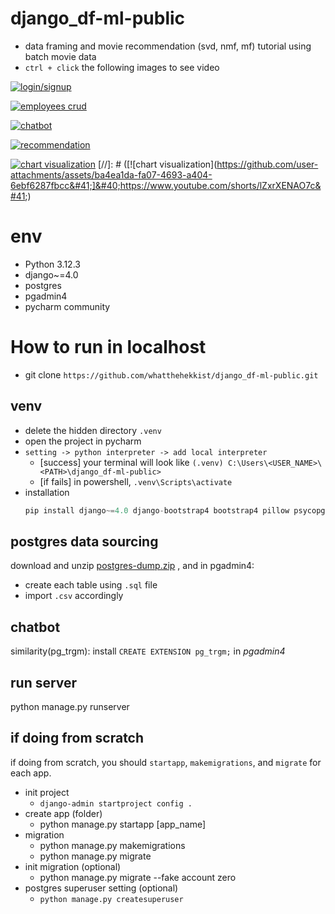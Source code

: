 # django_df-ml-public
- data framing and movie recommendation (svd, nmf, mf) tutorial using batch movie data
- `ctrl + click` the following images to see video

[![login/signup](https://github.com/user-attachments/assets/3be7a872-aeed-41e5-b5a9-c7837a27fa23)](https://www.youtube.com/watch?v=BaqTMrfTRPE)

[![employees crud](https://github.com/user-attachments/assets/a34c0c14-6934-4abb-8077-5448989aacba)](https://www.youtube.com/shorts/F4vZxrI2nDc)

[![chatbot](https://github.com/user-attachments/assets/e7394266-5831-4ee7-8e73-b6d350114e33)](https://www.youtube.com/shorts/1PPDPNJcwkg)

[![recommendation](https://github.com/user-attachments/assets/3b97c2ce-ed5c-4e66-b0f9-e518b28ee4ec)](https://www.youtube.com/shorts/JN8ZsU7MMTA)

[![chart visualization](https://github.com/user-attachments/assets/26efa633-93fd-4856-8fcf-1a9818b9b60d)](https://www.youtube.com/shorts/lZxrXENAO7c)
[//]: # ([![chart visualization]&#40;https://github.com/user-attachments/assets/ba4ea1da-fa07-4693-a404-6ebf6287fbcc&#41;]&#40;https://www.youtube.com/shorts/lZxrXENAO7c&#41;)

# env
- Python 3.12.3
- django~=4.0
- postgres 
- pgadmin4
- pycharm community

# How to run in localhost
- git clone `https://github.com/whatthehekkist/django_df-ml-public.git`

## venv
- delete the hidden directory `.venv` 
- open the project in pycharm
- `setting -> python interpreter -> add local interpreter`
  - [success] your terminal will look like `(.venv) C:\Users\<USER_NAME>\<PATH>\django_df-ml-public>`
  - [if fails] in powershell, `.venv\Scripts\activate`
- installation
  ```python
  pip install django~=4.0 django-bootstrap4 bootstrap4 pillow psycopg2 psycopg2-binary postgre binary sqlalchemy pandas
  ```
## postgres data sourcing
download and unzip [postgres-dump.zip](https://drive.google.com/file/d/1l3ngJ7TeubYSmN4B3iyhOWv0Ke8omBT8/view?usp=sharing) 
, and in pgadmin4: 
- create each table using `.sql` file
- import `.csv` accordingly

## chatbot
similarity(pg_trgm): install `CREATE EXTENSION pg_trgm;` in *pgadmin4*

## run server
python manage.py runserver

## if doing from scratch
if doing from scratch, you should `startapp`, `makemigrations`, and `migrate` for each app. 
- init project
  - `django-admin startproject config .`
- create app (folder)
  - python manage.py startapp [app_name]
- migration
  - python manage.py makemigrations 
  - python manage.py migrate
- init migration (optional)
  - python manage.py migrate --fake account zero
- postgres superuser setting (optional)
  - `python manage.py createsuperuser`

